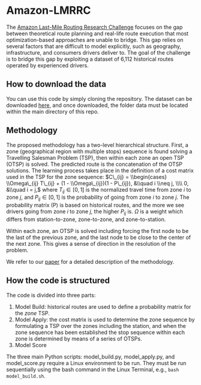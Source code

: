 # Amazon-LMRRC

The [Amazon Last-Mile Routing Research Challenge](https://routingchallenge.mit.edu/) focuses on the gap between theoretical route planning and real-life route execution that most optimization-based approaches are unable to bridge. This gap relies on several factors that are difficult to model explicitly, such as geography, infrastructure, and consumers drivers deliver to. The goal of the challenge is to bridge this gap by exploiting a dataset of 6,112 historical routes operated by experienced drivers.

## How to download the data
You can use this code by simply cloning the repository. The dataset can be downloaded [here](https://dataverse.harvard.edu/dataset.xhtml?persistentId=doi:10.7910/DVN/UFOG2H), and once downloaded, the folder data must be located within the main directory of this repo. 

## Methodology
The proposed methodology has a two-level hierarchical structure. First, a zone (geographical region with multiple stops) sequence is found solving a Travelling Salesman Problem (TSP), then within each zone an open TSP (OTSP) is solved. The predicted route is the concatenation of the OTSP solutions. The learning process takes place in the definition of a cost matrix used in the TSP for the zone sequence:
$C\_{ij} = \\begin{cases} \\Omega\_{ij} T\_{ij} + (1 - \\Omega\_{ij})(1 - P\_{ij}), &\\quad i \\neq j, \\\\ 0, &\\quad i = j,$
where $T_{ij}\in [0,1]$ is the normalized travel time from zone $i$ to zone $j$, and $P_{ij} \in [0,1]$ is the probability of going from zone $i$ to zone $j$. The probability matrix (P) is based on historical routes, and the more we see drivers going from zone $i$ to zone $j$, the higher $P_{ij}$ is. $\Omega$ is a weight which differs from station-to-zone, zone-to-zone, and zone-to-station.

Within each zone, an OTSP is solved including forcing the first node to be the last of the previous zone, and the last node to be close to the center of the next zone. This gives a sense of direction in the resolution of the problem.

We refer to our [paper]() for a detailed description of the methodology. 

## How the code is structured
The code is divided into three parts:
1. Model Build:  historical routes are used to define a probability matrix for the $zone$ TSP.
2. Model Apply: the cost matrix is used to determine the zone sequence by formulating a TSP over the zones including the station, and when the zone sequence has been established the stop sequence within each zone is determined by means of a series of OTSPs.
3. Model Score

The three main Python scripts: model_build.py, model_apply.py, and model_score.py require a Linux environment to be run. 
They must be run sequentially using the bash command in the Linux Terminal, e.g., ```bash model_build.sh```.